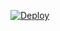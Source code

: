 
[![Deploy](https://www.herokucdn.com/deploy/button.svg)](https://heroku.com/deploy?template=https://github.com/Ahmadslom/alazizy)

